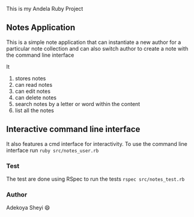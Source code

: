 This is my Andela Ruby Project

## Notes Application
This is a simple note application that can instantiate a new author for a particular note collection and can also switch author to create a note with the command line interface

It 
  1. stores notes
  2. can read notes 
  3. can edit notes
  4. can delete notes
  5. search notes by a letter or word within the content
  6. list all the notes

## Interactive command line interface
It also features a cmd interface for interactivity.
To use the command line interface run `ruby src/notes_user.rb` 
  
  
### Test
The test are done using RSpec
to run the tests `rspec src/notes_test.rb`

### Author 
Adekoya Sheyi :smile: